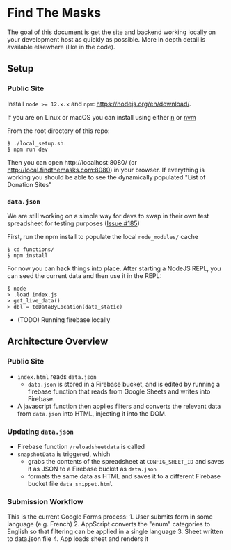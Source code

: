 # Find The Masks

The goal of this document is get the site and backend working locally on your development host as quickly as possible.  More in depth detail is available elsewhere (like in the code).


## Setup


### Public Site

Install `node >= 12.x.x` and `npm`: https://nodejs.org/en/download/.

If you are on Linux or macOS you can install using either [n](https://github.com/tj/n) or [nvm](https://github.com/nvm-sh/nvm)

From the root directory of this repo:

```
$ ./local_setup.sh
$ npm run dev
```

Then you can open http://localhost:8080/ (or http://local.findthemasks.com:8080) in your browser.  If everything is working you should be able to see the dynamically populated "List of Donation Sites"

### `data.json`

We are still working on a simple way for devs to swap in their own test spreadsheet for testing purposes ([Issue #185](https://github.com/r-pop/findthemasks/issues/185))

First, run the npm install to populate the local `node_modules/` cache

```
$ cd functions/
$ npm install
```

For now you can hack things into place.  After starting a NodeJS REPL, you can seed the current data and then use it in the REPL:

```
$ node
> .load index.js
> get_live_data()
> dbl = toDataByLocation(data_static)
```

* (TODO) Running firebase locally

## Architecture Overview

### Public Site

* `index.html` reads `data.json`
    * `data.json` is stored in a Firebase bucket, and is edited by running a firebase function that reads from Google Sheets and writes into Firebase.
* A javascript function then applies filters and converts the relevant data from `data.json` into HTML, injecting it into the DOM.

### Updating `data.json`

* Firebase function `/reloadsheetdata` is called
* `snapshotData` is triggered, which
    * grabs the contents of the spreadsheet at `CONFIG_SHEET_ID` and saves it as JSON to a Firebase bucket as `data.json`
    * formats the same data as HTML and saves it to a different Firebase bucket file `data_snippet.html`

### Submission Workflow

This is the current Google Forms process:
	1.	User submits form in some language (e.g. French)
	2.	AppScript converts the "enum" categories to English so that filtering can be applied in a single language
	3.	Sheet written to data.json file
	4.	App loads sheet and renders it
